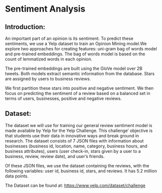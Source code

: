 # Sentiment Analysis

## Introduction:
An important part of an opinion is its sentiment. To predict these sentiments, we use a Yelp dataset to train an Opinion Mining model.We explore two approaches for creating features: uni-gram bag of words model and pre-trained embeddings. The bag of words model is based on the count of lemmatized words in each opinion. 

The pre-trained embeddings are built using the GloVe model over 2B tweets. Both models extract semantic information from the database. Stars are assigned by users to business reviews.

We first partition these stars into positive and negative sentiment. We then focus on predicting the sentiment of a review based on a balanced set in terms of users, businesses, positive and negative reviews.


## Dataset:
The dataset we will use for training our general review sentiment model is made available by Yelp for the Yelp Challenge. This challenge’ objective is that students use their data in innovative ways and break ground in research. The dataset consists of 7 JSON files with information about businesses (business id, location, name, category, business hours, and business attributes), users (user check-in, stars given by a user to a business, review, review date), and user’s friends.

Of these JSON files, we use the dataset containing the reviews, with the following variables: user id, business id, stars, and reviews. It has 5.2 million data points.

The Dataset can be found at: https://www.yelp.com/dataset/challenge
